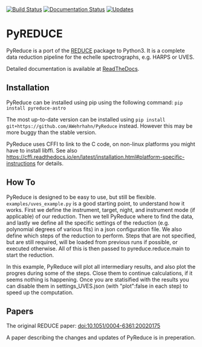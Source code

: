[![Build Status](https://travis-ci.org/AWehrhahn/PyReduce.svg?branch=master)](https://travis-ci.org/AWehrhahn/PyReduce)
[![Documentation Status](https://readthedocs.org/projects/pyreduce-astro/badge/?version=latest)](https://pyreduce-astro.readthedocs.io/en/latest/?badge=latest)
[![Updates](https://pyup.io/repos/github/AWehrhahn/PyReduce/shield.svg)](https://pyup.io/repos/github/AWehrhahn/PyReduce/)

# PyREDUCE

PyReduce is a port of the [REDUCE](http://www.astro.uu.se/~piskunov/RESEARCH/REDUCE/) package to Python3.
It is a complete data reduction pipeline for the echelle spectrographs, e.g. HARPS or UVES.

Detailed documentation is available at [ReadTheDocs](https://pyreduce-astro.readthedocs.io/en/latest/index.html).

Installation
------------
PyReduce can be installed using pip using the following command: ``pip install pyreduce-astro``

The most up-to-date version can be installed using ``pip install git+https://github.com/AWehrhahn/PyReduce`` instead. However this may be more buggy than the stable version.

PyReduce uses CFFI to link to the C code, on non-linux platforms you might have to install libffi.
See also https://cffi.readthedocs.io/en/latest/installation.html#platform-specific-instructions for details.

How To
------
PyReduce is designed to be easy to use, but still be flexible.
``examples/uves_example.py`` is a good starting point, to understand how it works.
First we define the instrument, target, night, and instrument mode (if applicable) of our reduction. Then we tell PyReduce where to find the data, and lastly we define all the specific settings of the reduction (e.g. polynomial degrees of various fits) in a json configuration file.
We also define which steps of the reduction to perform. Steps that are not specified, but are still required, will be loaded from previous runs if possible, or executed otherwise.
All of this is then passed to pyreduce.reduce.main to start the reduction.

In this example, PyReduce will plot all intermediary results, and also plot the progres during some of the steps. Close them to continue calculations, if it seems nothing is happening. Once you are statisified with the results you can disable them in settings_UVES.json (with "plot":false in each step) to speed up the computation.

Papers
------
The original REDUCE paper: [doi:10.1051/0004-6361:20020175](https://doi.org/10.1051/0004-6361:20020175)

A paper describing the changes and updates of PyReduce is in preperation.
